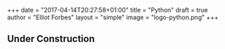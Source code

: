 +++
date = "2017-04-14T20:27:58+01:00"
title = "Python"
draft = true
author = "Elliot Forbes"
layout = "simple"
image = "logo-python.png"
+++

## Under Construction